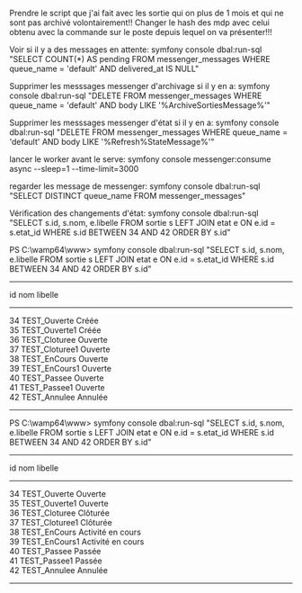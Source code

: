 Prendre le script que j'ai fait avec les sortie qui on plus de 1 mois et qui ne sont pas archivé volontairement!!
Changer le hash des mdp avec celui obtenu avec la commande sur le poste depuis lequel on va présenter!!!

Voir si il y a des messages en attente:
symfony console dbal:run-sql "SELECT COUNT(*) AS pending FROM messenger_messages WHERE queue_name = 'default' AND delivered_at IS NULL"

Supprimer les messsages messenger d'archivage si il y en a:
symfony console dbal:run-sql "DELETE FROM messenger_messages WHERE queue_name = 'default' AND body LIKE '%ArchiveSortiesMessage%'"

Supprimer les messsages messenger d'état si il y en a:
symfony console dbal:run-sql "DELETE FROM messenger_messages WHERE queue_name = 'default' AND body LIKE '%Refresh%StateMessage%'"

lancer le worker avant le serve:
symfony console messenger:consume async --sleep=1 --time-limit=3000

regarder les message de messenger:
symfony console dbal:run-sql "SELECT DISTINCT queue_name FROM messenger_messages"

Vérification des changements d'état:
symfony console dbal:run-sql "SELECT s.id, s.nom, e.libelle FROM sortie s LEFT JOIN etat e ON e.id = s.etat_id WHERE s.id BETWEEN 34 AND 42 ORDER BY s.id"



PS C:\wamp64\www>  symfony console dbal:run-sql "SELECT s.id, s.nom, e.libelle FROM sortie s LEFT JOIN etat e ON e.id = s.etat_id WHERE s.id BETWEEN 34 AND 42 ORDER BY s.id"
 ---- ---------------- --------- 
id   nom              libelle
 ---- ---------------- --------- 
34   TEST_Ouverte     Créée    
35   TEST_Ouverte1    Créée    
36   TEST_Cloturee    Ouverte  
37   TEST_Cloturee1   Ouverte  
38   TEST_EnCours     Ouverte  
39   TEST_EnCours1    Ouverte  
40   TEST_Passee      Ouverte  
41   TEST_Passee1     Ouverte  
42   TEST_Annulee     Annulée
 ---- ---------------- --------- 

PS C:\wamp64\www>  symfony console dbal:run-sql "SELECT s.id, s.nom, e.libelle FROM sortie s LEFT JOIN etat e ON e.id = s.etat_id WHERE s.id BETWEEN 34 AND 42 ORDER BY s.id"
 ---- ---------------- ------------------- 
id   nom              libelle
 ---- ---------------- ------------------- 
34   TEST_Ouverte     Ouverte            
35   TEST_Ouverte1    Ouverte            
36   TEST_Cloturee    Clôturée           
37   TEST_Cloturee1   Clôturée           
38   TEST_EnCours     Activité en cours  
39   TEST_EnCours1    Activité en cours  
40   TEST_Passee      Passée             
41   TEST_Passee1     Passée             
42   TEST_Annulee     Annulée
 ---- ---------------- ------------------- 
